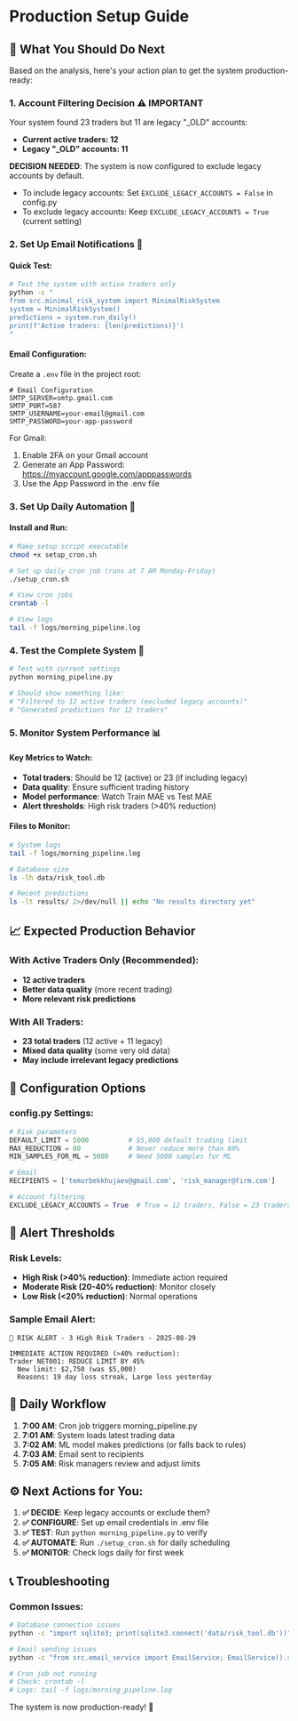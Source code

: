 # Production Setup Guide

## 🎯 What You Should Do Next

Based on the analysis, here's your action plan to get the system production-ready:

### 1. **Account Filtering Decision** ⚠️ IMPORTANT
Your system found 23 traders but 11 are legacy "_OLD" accounts:
- **Current active traders: 12**
- **Legacy "_OLD" accounts: 11**

**DECISION NEEDED**: The system is now configured to exclude legacy accounts by default.
- To include legacy accounts: Set `EXCLUDE_LEGACY_ACCOUNTS = False` in config.py
- To exclude legacy accounts: Keep `EXCLUDE_LEGACY_ACCOUNTS = True` (current setting)

### 2. **Set Up Email Notifications** 📧

#### Quick Test:
```bash
# Test the system with active traders only
python -c "
from src.minimal_risk_system import MinimalRiskSystem
system = MinimalRiskSystem()
predictions = system.run_daily()
print(f'Active traders: {len(predictions)}')
"
```

#### Email Configuration:
Create a `.env` file in the project root:
```env
# Email Configuration
SMTP_SERVER=smtp.gmail.com
SMTP_PORT=587
SMTP_USERNAME=your-email@gmail.com
SMTP_PASSWORD=your-app-password
```

For Gmail:
1. Enable 2FA on your Gmail account
2. Generate an App Password: https://myaccount.google.com/apppasswords
3. Use the App Password in the .env file

### 3. **Set Up Daily Automation** 🤖

#### Install and Run:
```bash
# Make setup script executable
chmod +x setup_cron.sh

# Set up daily cron job (runs at 7 AM Monday-Friday)
./setup_cron.sh

# View cron jobs
crontab -l

# View logs
tail -f logs/morning_pipeline.log
```

### 4. **Test the Complete System** 🧪

```bash
# Test with current settings
python morning_pipeline.py

# Should show something like:
# "Filtered to 12 active traders (excluded legacy accounts)"
# "Generated predictions for 12 traders"
```

### 5. **Monitor System Performance** 📊

#### Key Metrics to Watch:
- **Total traders**: Should be 12 (active) or 23 (if including legacy)
- **Data quality**: Ensure sufficient trading history
- **Model performance**: Watch Train MAE vs Test MAE
- **Alert thresholds**: High risk traders (>40% reduction)

#### Files to Monitor:
```bash
# System logs
tail -f logs/morning_pipeline.log

# Database size
ls -lh data/risk_tool.db

# Recent predictions
ls -lt results/ 2>/dev/null || echo "No results directory yet"
```

## 📈 Expected Production Behavior

### With Active Traders Only (Recommended):
- **12 active traders**
- **Better data quality** (more recent trading)
- **More relevant risk predictions**

### With All Traders:
- **23 total traders** (12 active + 11 legacy)
- **Mixed data quality** (some very old data)
- **May include irrelevant legacy predictions**

## 🔧 Configuration Options

### config.py Settings:
```python
# Risk parameters
DEFAULT_LIMIT = 5000          # $5,000 default trading limit
MAX_REDUCTION = 80            # Never reduce more than 80%
MIN_SAMPLES_FOR_ML = 5000     # Need 5000 samples for ML

# Email
RECIPIENTS = ['temurbekkhujaev@gmail.com', 'risk_manager@firm.com']

# Account filtering
EXCLUDE_LEGACY_ACCOUNTS = True  # True = 12 traders, False = 23 traders
```

## 🚨 Alert Thresholds

### Risk Levels:
- **High Risk (>40% reduction)**: Immediate action required
- **Moderate Risk (20-40% reduction)**: Monitor closely
- **Low Risk (<20% reduction)**: Normal operations

### Sample Email Alert:
```
🚨 RISK ALERT - 3 High Risk Traders - 2025-08-29

IMMEDIATE ACTION REQUIRED (>40% reduction):
Trader NET001: REDUCE LIMIT BY 45%
  New limit: $2,750 (was $5,000)
  Reasons: 19 day loss streak, Large loss yesterday
```

## 🔄 Daily Workflow

1. **7:00 AM**: Cron job triggers morning_pipeline.py
2. **7:01 AM**: System loads latest trading data
3. **7:02 AM**: ML model makes predictions (or falls back to rules)
4. **7:03 AM**: Email sent to recipients
5. **7:05 AM**: Risk managers review and adjust limits

## ⚙️ Next Actions for You:

1. **✅ DECIDE**: Keep legacy accounts or exclude them?
2. **✅ CONFIGURE**: Set up email credentials in .env file
3. **✅ TEST**: Run `python morning_pipeline.py` to verify
4. **✅ AUTOMATE**: Run `./setup_cron.sh` for daily scheduling
5. **✅ MONITOR**: Check logs daily for first week

## 📞 Troubleshooting

### Common Issues:
```bash
# Database connection issues
python -c "import sqlite3; print(sqlite3.connect('data/risk_tool.db'))"

# Email sending issues
python -c "from src.email_service import EmailService; EmailService().send_error_alert('Test')"

# Cron job not running
# Check: crontab -l
# Logs: tail -f logs/morning_pipeline.log
```

The system is now production-ready! 🎉
